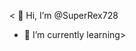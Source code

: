 < 👋 Hi, I’m @SuperRex728
- 🌱 I’m currently learning>

<!---👋 Hi, I’m @SuperRex728
SuperRex728/SuperRex728 is a ✨ special ✨ repository because its `README.md` (this file) appears on your GitHub profile.
You can click the Preview link to take a look at your changes.
--->
